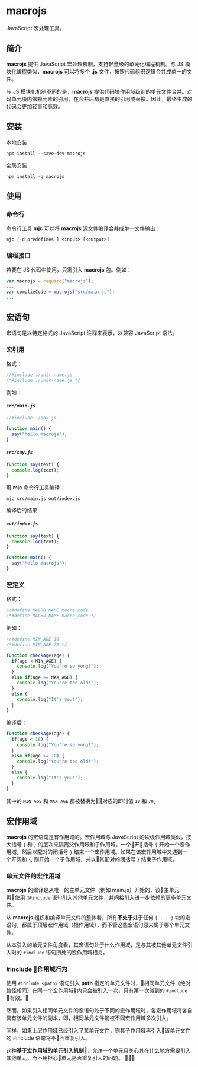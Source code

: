 # macrojs
JavaScript 宏处理工具。
## 简介
**macrojs** 提供 JavaScript 宏处理机制，支持轻量级的单元化编程机制。与 JS 模块化编程类似，**macrojs** 可以将多个 **.js** 文件，按照代码组织逻辑合并成单一的文件。 

与 JS 模块化机制不同的是，**macrojs** 提供代码块作用域级别的单元文件合并。对码单元块内依赖元素的引用，在合并后都是直接的引用或替换。因此，最终生成的代码会更加轻量和高效。  

## 安装
本地安装  
```
npm install --save-dev macrojs
```
全局安装
```
npm install -g macrojs
```
## 使用
### 命令行
命令行工具 **mjc** 可以将 **macrojs** 源文件编译合并成单一文件输出：
```
mjc [-d predefines ] <input> [<output>]
```

### 编程接口
若要在 JS 代码中使用，只需引入 **macrojs** 包。例如：
```js
var macrojs = require("macrojs");
...
var complieCode = macrojs("src/main.js");
...
```

## 宏语句
宏语句是以特定格式的 JavaScript 注释来表示，以兼容 JavaScript 语法。
### 宏引用
格式：
```js
//#include ./unit-name.js
/*#include ./unit-name.js */
```
例如：  
#### *`src/main.js`*
```js
//#include ./say.js

function main() {
  say("hello macrojs");
}
```
#### *`src/say.js`*
```js
function say(text) {
  console.log(text);
}
```
用 **mjc** 命令行工具编译：
```
mjc src/main.js out/index.js
```
编译后的结果：
#### *`out/index.js`*
```js
function say(text) {
  console.log(text);
}

function main() {
  say("hello macrojs");
}
```

### 宏定义
格式：
```js
//#define MACRO_NAME macro_code
/*#define MACRO_NAME macro_code */
```
例如：
```js
//#define MIN_AGE 18
/*#define MIN_AGE 70 */

function checkAge(age) {
  if(age < MIN_AGE) {
    console.log("You're so yong!");
  }
  else if(age >= MAX_AGE) {
    console.log("You're too old!");
  }
  else {
    console.log("It's you!");
  }
}
```
编译后：
```js
function checkAge(age) {
  if(age < 18) {
    console.log("You're so yong!");
  }
  else if(age >= 70) {
    console.log("You're too old!");
  }
  else {
    console.log("It's you!");
  }
}
```
其中的 `MIN_AGE` 和 `MAX_AGE` 都被替换为对应的即时值 `18` 和 `70`。  

## 宏作用域
**macrojs** 的宏语句是有作用域的。宏作用域与 JavaScript 的块级作用域类似，按大括号 `{` 和 `}` 的层次来隔离父作用域和子作用域。一个开括号 `{` 开始一个宏作用域，然后以配对的闭括号 `}` 结束一个宏作用域。如果在该宏作用域中又遇到一个开阔和 `{`, 则开始一个子作用域，并以其配对的闭括号 `}` 结束子作用域。  
### 单元文件的宏作用域
**macrojs** 的编译是从唯一的主单元文件（例如 main.js）开始的，该主单元再使用 `#include` 语句引入其他单元文件，并间接引入进一步依赖的更多单元文件。

从 **macrojs** 组织和编译单元文件的整体看，所有**不处于**处于任何 `{ ... }` 块的宏语句，都属于顶层宏作用域（根作用域），而不管这些宏语句原来属于哪个单元文件。

从本引入的单元文件角度看，其宏语句处于什么作用域，是与其被其他单元文件引入时的 `#include` 语句所处的宏作用域相关。

### #include 作用域行为
使用 `#include <path>` 语句引入 **path** 指定的单元文件时，相同单元文件（绝对路径相同）在同一个宏作用域内只会被引入一次，只有第一次碰到的 `#include` 有效。

然而，如果引入相同单元文件的宏语句处于不同的宏作用域时，各宏作用域将各自具有该单元文件的副本，即，相同单元文件能被不同宏作用域多次引入。

同样，如果上层作用域已经引入了某单元文件，则其子作用域再引入该单元文件的 #include 语句将不会重复引入。

这种**基于宏作用域的单元引入机制**，允许一个单元只关心其在什么地方需要引入其他单元，而不用担心单元是否重复引入的问题。

